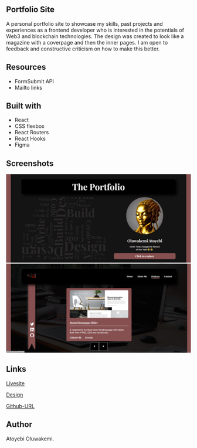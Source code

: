 ## Portfolio Site

A personal portfolio site to showcase my skills, past projects and experiences as a frontend developer who is interested in the potentials of Web3 and blockchain technologies. The design was created to look like a magazine with a coverpage and then the inner pages. I am open to feedback and constructive criticism on how to make this better.

## Resources

* FormSubmit API
* Mailto links

## Built with

* React
* CSS flexbox
* React Routers
* React Hooks
* Figma

## Screenshots

![Screenshot](./src/assets/Screenshot1.png)
![Screenshot](./src/assets/Screenshot2.png)

## Links

[Livesite](https://oluwakemi-atoyebi-portfolio.netlify.app/)

[Design](https://www.figma.com/file/25LLwl1u8l89fmBZ2xQVdf/Portfolio-site?node-id=0%3A1&t=3qKm82P4mm06HnzU-1)

[Github-URL](https://github.com/Khemmie-Ray/Portfolio-Site.git)

## Author

Atoyebi Oluwakemi.
